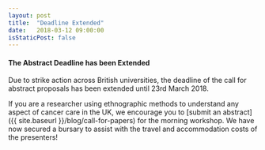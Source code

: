 ```yaml
---
layout: post
title:  "Deadline Extended"
date:   2018-03-12 09:00:00
isStaticPost: false
---
```


#### The Abstract Deadline has been Extended

Due to strike action across British universities, the deadline of the call for abstract proposals has been extended until 23rd March 2018.

If you are a researcher using ethnographic methods to understand any aspect of cancer care  in the UK, we encourage you to [submit an abstract]({{ site.baseurl }}/blog/call-for-papers) for the morning  workshop. We have now secured a bursary to assist with the travel and accommodation costs of the presenters!